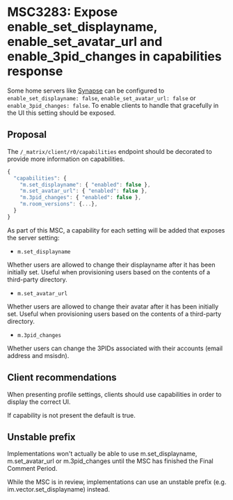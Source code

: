 # MSC3283: Expose enable_set_displayname, enable_set_avatar_url and enable_3pid_changes in capabilities response 

Some home servers like [Synapse](https://github.com/matrix-org/synapse/blob/756fd513dfaebddd28bf783eafa95b4505ce8745/docs/sample_config.yaml#L1207) 
can be configured to `enable_set_displayname: false`, `enable_set_avatar_url: false` or `enable_3pid_changes: false`. 
To enable clients to handle that gracefully in the UI this setting should be exposed.

## Proposal

The `/_matrix/client/r0/capabilities` endpoint should be decorated to provide more information on capabilities.
```javascript
{
  "capabilities": {
    "m.set_displayname": { "enabled": false },
    "m.set_avatar_url": { "enabled": false },
    "m.3pid_changes": { "enabled": false },
    "m.room_versions": {...},
  }
}
```
As part of this MSC, a capability for each setting will be added that exposes the server setting:
- `m.set_displayname`

Whether users are allowed to change their displayname after it has been initially set. 
Useful when provisioning users based on the contents of a third-party directory.

- `m.set_avatar_url`

Whether users are allowed to change their avatar after it has been initially set. 
Useful when provisioning users based on the contents of a third-party directory.

- `m.3pid_changes`

Whether users can change the 3PIDs associated with their accounts
(email address and msisdn).

## Client recommendations
When presenting profile settings, clients should use capabilities in order to display the correct UI.

If capability is not present the default is true.

## Unstable prefix
Implementations won't actually be able to use m.set_displayname, m.set_avatar_url or m.3pid_changes 
until the MSC has finished the Final Comment Period. 

While the MSC is in review, implementations can use an unstable prefix 
(e.g. im.vector.set_displayname) instead.
